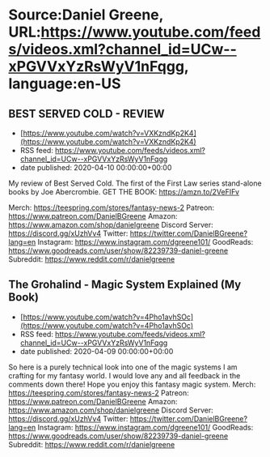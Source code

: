 # Source:Daniel Greene, URL:https://www.youtube.com/feeds/videos.xml?channel_id=UCw--xPGVVxYzRsWyV1nFqgg, language:en-US

## BEST SERVED COLD - REVIEW
 - [https://www.youtube.com/watch?v=VXKzndKp2K4](https://www.youtube.com/watch?v=VXKzndKp2K4)
 - RSS feed: https://www.youtube.com/feeds/videos.xml?channel_id=UCw--xPGVVxYzRsWyV1nFqgg
 - date published: 2020-04-10 00:00:00+00:00

My review of Best Served Cold. The first of the First Law series stand-alone books by Joe Abercrombie.
GET THE BOOK: https://amzn.to/2VeFIFv

Merch: https://teespring.com/stores/fantasy-news-2
Patreon: https://www.patreon.com/DanielBGreene
Amazon: https://www.amazon.com/shop/danielgreene
Discord Server: https://discord.gg/xUzhVv4
Twitter: https://twitter.com/DanielBGreene?lang=en
Instagram: https://www.instagram.com/dgreene101/
GoodReads: https://www.goodreads.com/user/show/82239739-daniel-greene
Subreddit: https://www.reddit.com/r/danielgreene

## The Grohalind - Magic System Explained (My Book)
 - [https://www.youtube.com/watch?v=4Pho1avhSOc](https://www.youtube.com/watch?v=4Pho1avhSOc)
 - RSS feed: https://www.youtube.com/feeds/videos.xml?channel_id=UCw--xPGVVxYzRsWyV1nFqgg
 - date published: 2020-04-09 00:00:00+00:00

So here is a purely technical look into one of the magic systems I am crafting for my fantasy world. I would love any and all feedback in the comments down there! Hope you enjoy this fantasy magic system. 
Merch: https://teespring.com/stores/fantasy-news-2
Patreon: https://www.patreon.com/DanielBGreene
Amazon: https://www.amazon.com/shop/danielgreene
Discord Server: https://discord.gg/xUzhVv4
Twitter: https://twitter.com/DanielBGreene?lang=en
Instagram: https://www.instagram.com/dgreene101/
GoodReads: https://www.goodreads.com/user/show/82239739-daniel-greene
Subreddit: https://www.reddit.com/r/danielgreene

